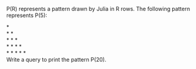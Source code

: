 P(R) represents a pattern drawn by Julia in R rows. The following pattern represents P(5):  

\*  
\* *  
\* * *  
\* * * *  
\* * * * *  
Write a query to print the pattern P(20).  
